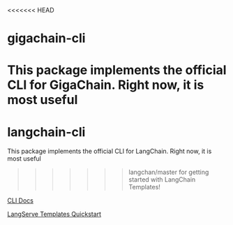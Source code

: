 <<<<<<< HEAD
# gigachain-cli

This package implements the official CLI for GigaChain. Right now, it is most useful
=======
# langchain-cli

This package implements the official CLI for LangChain. Right now, it is most useful
>>>>>>> langchan/master
for getting started with LangChain Templates!

[CLI Docs](https://github.com/langchain-ai/langchain/blob/master/libs/cli/DOCS.md)

[LangServe Templates Quickstart](https://github.com/langchain-ai/langchain/blob/master/templates/README.md)
